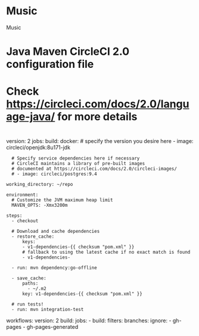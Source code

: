 # Music
Music
# Java Maven CircleCI 2.0 configuration file
#
# Check https://circleci.com/docs/2.0/language-java/ for more details
#
version: 2
jobs:
  build:
    docker:
      # specify the version you desire here
      - image: circleci/openjdk:8u171-jdk

      # Specify service dependencies here if necessary
      # CircleCI maintains a library of pre-built images
      # documented at https://circleci.com/docs/2.0/circleci-images/
      # - image: circleci/postgres:9.4

    working_directory: ~/repo

    environment:
      # Customize the JVM maximum heap limit
      MAVEN_OPTS: -Xmx3200m

    steps:
      - checkout

      # Download and cache dependencies
      - restore_cache:
          keys:
          - v1-dependencies-{{ checksum "pom.xml" }}
          # fallback to using the latest cache if no exact match is found
          - v1-dependencies-

      - run: mvn dependency:go-offline

      - save_cache:
          paths:
            - ~/.m2
          key: v1-dependencies-{{ checksum "pom.xml" }}

      # run tests!
      - run: mvn integration-test

workflows:
  version: 2
  build:
    jobs:
      - build:
          filters:
            branches:
              ignore:
                - gh-pages
                - gh-pages-generated
